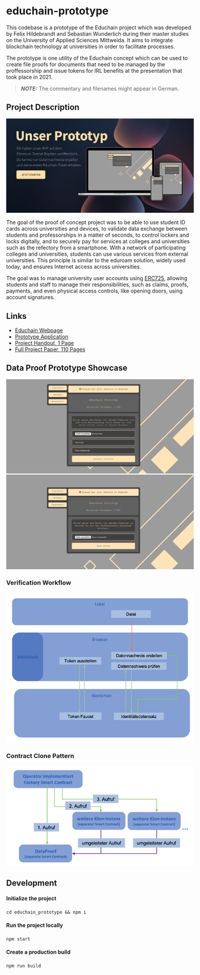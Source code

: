 # educhain-prototype

This codebase is a prototype of the Educhain project which was developed by Felix Hildebrandt and Sebastian Wunderlich during their master studies on the University of Applied Sciences Mittweida. It aims to integrate blockchain technology at universities in order to facilitate processes.

The prototype is one utility of the Educhain concept which can be used to create file proofs for documents that need to be managed by the proffessorship and issue tokens for IRL benefits at the presentation that took place in 2021.

> **_NOTE:_** The commentary and filenames might appear in German.

## Project Description

![](/img/educhain-webpage.png)

The goal of the proof of concept project was to be able to use student ID cards across universities and devices, to validate data exchange between students and professorships in a matter of seconds, to control lockers and locks digitally, and to securely pay for services at colleges and universities such as the refectory from a smartphone. With a network of participating colleges and universities, students can use various services from external universities. This principle is similar to the eduroam solution, widely used today, and ensures Internet access across universities.

The goal was to manage university user accounts using [ERC725](https://eips.ethereum.org/EIPS/eip-725), allowing students and staff to manage their responsibilities, such as claims, proofs, payments, and even physical access controls, like opening doors, using account signatures.

## Links

- [Educhain Webpage](https://educhain-mw.de/)
- [Prototype Application](https://educhain-mw.netlify.app/)
- [Project Handout, 1 Page](https://educhain-mw.de/docs/educhain_abstract.pdf)
- [Full Project Paper, 110 Pages](https://educhain-mw.de/docs/educhain_technical_paper.pdf)

## Data Proof Prototype Showcase

![Screenshot 1](./img/screenshot_1.png)
![Screenshot 2](./img/screenshot_2.png)

### Verification Workflow

![Prototype Flow](./img/prototype_flow.png)

### Contract Clone Pattern

![Design Pattern](./img/design_pattern.png)

## Development

#### Initialize the project

`cd educhain_prototype && npm i`

#### Run the project locally

`npm start`

#### Create a production build

`npm run build`
